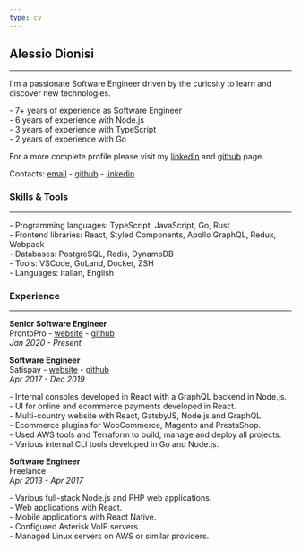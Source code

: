```yaml
---
type: cv
---
```


## Alessio Dionisi

---

I'm a passionate Software Engineer driven by the curiosity to learn and discover new technologies.

\- 7+ years of experience as Software Engineer<br />
\- 6 years of experience with Node.js<br />
\- 3 years of experience with TypeScript<br />
\- 2 years of experience with Go

For a more complete profile please visit my [linkedin](https://linkedin.com/in/adnsio) and [github](https://github.com/adnsio) page.

Contacts: [email](mailto:hello@adns.io) - [github](https://github.com/adnsio) - [linkedin](https://linkedin.com/in/adnsio)

### Skills & Tools

---

\- Programming languages: TypeScript, JavaScript, Go, Rust<br />
\- Frontend libraries: React, Styled Components, Apollo GraphQL, Redux, Webpack<br />
\- Databases: PostgreSQL, Redis, DynamoDB<br />
\- Tools: VSCode, GoLand, Docker, ZSH<br />
\- Languages: Italian, English

### Experience

---

**Senior Software Engineer**<br />
ProntoPro - [website](https://www.prontopro.it) - [github](https://github.com/prontopro)<br />
_Jan 2020 - Present_

**Software Engineer**<br />
Satispay - [website](https://www.satispay.com) - [github](https://github.com/satispay)<br />
_Apr 2017 - Dec 2019_

\- Internal consoles developed in React with a GraphQL backend in Node.js.<br />
\- UI for online and ecommerce payments developed in React.<br />
\- Multi-country website with React, GatsbyJS, Node.js and GraphQL.<br />
\- Ecommerce plugins for WooCommerce, Magento and PrestaShop.<br />
\- Used AWS tools and Terraform to build, manage and deploy all projects.<br />
\- Various internal CLI tools developed in Go and Node.js.

**Software Engineer**<br />
Freelance<br />
_Apr 2013 - Apr 2017_

\- Various full-stack Node.js and PHP web applications.<br />
\- Web applications with React.<br />
\- Mobile applications with React Native.<br />
\- Configured Asterisk VoIP servers.<br />
\- Managed Linux servers on AWS or similar providers.
